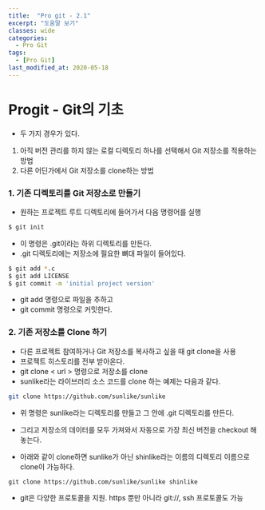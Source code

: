 ```yaml
---
title:  "Pro git - 2.1"
excerpt: "도움말 보기"
classes: wide
categories:
  - Pro Git
tags:
  - [Pro Git]
last_modified_at: 2020-05-18
---
```




# Progit - Git의 기초

* 두 가지 경우가 있다.

1. 아직 버전 관리를 하지 않는 로컬 디렉토리 하나를 선택해서 Git 저장소를 적용하는 방법
2. 다른 어딘가에서 Git 저장소를 clone하는 방법

### 1. 기존 디렉토리를 Git 저장소로 만들기

* 원하는 프로젝트 루트 디렉토리에 들어가서 다음 명령어를 실행

```bash
$ git init
```

* 이 명령은 .git이라는 하위 디렉토리를 만든다.
* .git 디렉토리에는 저장소에 필요한 뼈대 파일이 들어있다.

```bash
$ git add *.c
$ git add LICENSE
$ git commit -m 'initial project version'
```

* git add  명령으로 파일을 추하고
* git commit 명령으로 커밋한다.



### 2. 기존 저장소를 Clone 하기

* 다른 프로젝트 참여하거나 Git 저장소를 복사하고 싶을 때 git clone을 사용
* 프로젝트 히스토리를 전부 받아온다.
* git clone < url > 명령으로 저장소를 clone
* sunlike라는 라이브러리 소스 코드를 clone 하는 예제는 다음과 같다.

```bash
git clone https://github.com/sunlike/sunlike
```

* 위 명령은 sunlike라는 디렉토리를 만들고 그 안에 .git 디렉토리를 만든다.
* 그리고 저장소의 데이터를 모두 가져와서 자동으로 가장 최신 버전을 checkout 해 놓는다.

* 아래와 같이 clone하면 sunlike가 아닌 shinlike라는 이름의 디렉토리 이름으로 clone이 가능하다.

```
git clone https://github.com/sunlike/sunlike shinlike
```



* git은 다양한 프로토콜을 지원. https 뿐만 아니라 git://, ssh 프로토콜도 가능